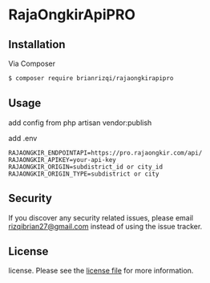 # RajaOngkirApiPRO

## Installation

Via Composer

``` bash
$ composer require brianrizqi/rajaongkirapipro
```

## Usage

add config from php artisan vendor:publish

add .env
```
RAJAONGKIR_ENDPOINTAPI=https://pro.rajaongkir.com/api/
RAJAONGKIR_APIKEY=your-api-key
RAJAONGKIR_ORIGIN=subdistrict_id or city_id
RAJAONGKIR_ORIGIN_TYPE=subdistrict or city 
```

## Security

If you discover any security related issues, please email rizqibrian27@gmail.com instead of using the issue tracker.

## License

license. Please see the [license file](license.md) for more information.
